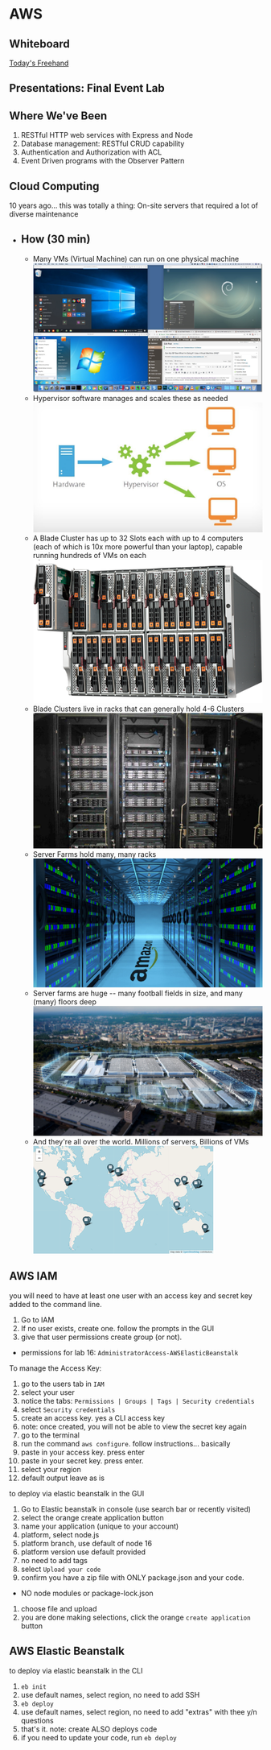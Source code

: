 # AWS

## Whiteboard

[Today's Freehand](https://projects.invisionapp.com/freehand/document/Y1tMn7EN8) 

## Presentations:  Final Event Lab

## Where We've Been

1. RESTful HTTP web services with Express and Node
1. Database management:  RESTful CRUD capability
1. Authentication and Authorization with ACL
1. Event Driven programs with the Observer Pattern

## Cloud Computing

10 years ago...  this was totally a thing:  On-site servers that required a lot of diverse maintenance

- ## How (30 min)
  - Many VMs (Virtual Machine)  can run on one physical machine
    ![VM](./assets/vm.jpg)
  - Hypervisor software manages and scales these as needed
    ![Hypervisor](./assets/hypervisor.jpeg)
  - A Blade Cluster has up to 32 Slots each with up to 4 computers (each of which is 10x more powerful than your laptop), capable running hundreds of VMs on each
    ![Blade](./assets/cloud-1-blades.png)
  - Blade Clusters live in racks that can generally hold 4-6 Clusters
    ![Cluster](./assets/cloud-2-racks.jpg)
  - Server Farms hold many, many racks
    ![Hallways](./assets/cloud-3-hallways.jpg)
  - Server farms are huge -- many football fields in size, and many (many) floors deep
    ![Farms](./assets/cloud-4-farms.jpg)
  - And they're all over the world. Millions of servers, Billions of VMs
    ![World](./assets/cloud-5-world.png)

## AWS  IAM

you will need to have at least one user with an access key and secret key added to the command line.  

1. Go to IAM
1. If no user exists, create one.  follow the prompts in the GUI
1. give that user permissions create group (or not).  
  - permissions for lab 16: `AdministratorAccess-AWSElasticBeanstalk`

To manage the Access Key:
1. go to the users tab in `IAM`
1. select your user
1. notice the tabs:  `Permissions | Groups | Tags | Security credentials`
1. select `Security credentials`
1. create an access key.  yes a CLI access key
1. note: once created, you will not be able to view the secret key again
1. go to the terminal
  1. run the command  `aws configure`.  follow instructions... basically
  1. paste in your access key. press enter
  1. paste in your secret key. press enter.
  1. select your region
  1. default output leave as is

to deploy via elastic beanstalk in the GUI
1. Go to Elastic beanstalk in console (use search bar or recently visited)
1. select the orange create application button
1. name your application (unique to your account)
1. platform, select node.js
1. platform branch, use default of node 16
1. platform version use default provided
1. no need to add tags
1. select `Upload your code`
1. confirm you have a zip file with ONLY package.json and your code.  
  - NO node modules or package-lock.json
1. choose file and upload
1. you are done making selections, click the  orange `create application` button

## AWS Elastic Beanstalk

to deploy via elastic beanstalk in the CLI
1. `eb init`
  1. use default names, select region, no need to add SSH
1. `eb deploy`
  1. use default names, select region, no need to add "extras" with thee y/n questions
1. that's it.  note: create ALSO deploys code
1. if you need to update your code, run `eb deploy`
